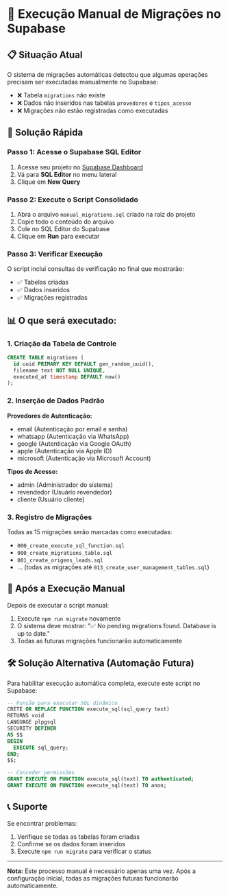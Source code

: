 # 🔧 Execução Manual de Migrações no Supabase

## 📋 Situação Atual

O sistema de migrações automáticas detectou que algumas operações precisam ser executadas manualmente no Supabase:

- ❌ Tabela `migrations` não existe
- ❌ Dados não inseridos nas tabelas `provedores` e `tipos_acesso`
- ❌ Migrações não estão registradas como executadas

## 🚀 Solução Rápida

### Passo 1: Acesse o Supabase SQL Editor

1. Acesse seu projeto no [Supabase Dashboard](https://app.supabase.com)
2. Vá para **SQL Editor** no menu lateral
3. Clique em **New Query**

### Passo 2: Execute o Script Consolidado

1. Abra o arquivo `manual_migrations.sql` criado na raiz do projeto
2. Copie todo o conteúdo do arquivo
3. Cole no SQL Editor do Supabase
4. Clique em **Run** para executar

### Passo 3: Verificar Execução

O script inclui consultas de verificação no final que mostrarão:
- ✅ Tabelas criadas
- ✅ Dados inseridos
- ✅ Migrações registradas

## 📊 O que será executado:

### 1. Criação da Tabela de Controle
```sql
CREATE TABLE migrations (
  id uuid PRIMARY KEY DEFAULT gen_random_uuid(),
  filename text NOT NULL UNIQUE,
  executed_at timestamp DEFAULT now()
);
```

### 2. Inserção de Dados Padrão

**Provedores de Autenticação:**
- email (Autenticação por email e senha)
- whatsapp (Autenticação via WhatsApp)
- google (Autenticação via Google OAuth)
- apple (Autenticação via Apple ID)
- microsoft (Autenticação via Microsoft Account)

**Tipos de Acesso:**
- admin (Administrador do sistema)
- revendedor (Usuário revendedor)
- cliente (Usuário cliente)

### 3. Registro de Migrações
Todas as 15 migrações serão marcadas como executadas:
- `000_create_execute_sql_function.sql`
- `000_create_migrations_table.sql`
- `001_create_origens_leads.sql`
- ... (todas as migrações até `013_create_user_management_tables.sql`)

## 🔄 Após a Execução Manual

Depois de executar o script manual:

1. Execute `npm run migrate` novamente
2. O sistema deve mostrar: "✅ No pending migrations found. Database is up to date."
3. Todas as futuras migrações funcionarão automaticamente

## 🛠️ Solução Alternativa (Automação Futura)

Para habilitar execução automática completa, execute este script no Supabase:

```sql
-- Função para executar SQL dinâmico
CRETE OR REPLACE FUNCTION execute_sql(sql_query text)
RETURNS void
LANGUAGE plpgsql
SECURITY DEFINER
AS $$
BEGIN
  EXECUTE sql_query;
END;
$$;

-- Conceder permissões
GRANT EXECUTE ON FUNCTION execute_sql(text) TO authenticated;
GRANT EXECUTE ON FUNCTION execute_sql(text) TO anon;
```

## 📞 Suporte

Se encontrar problemas:
1. Verifique se todas as tabelas foram criadas
2. Confirme se os dados foram inseridos
3. Execute `npm run migrate` para verificar o status

---

**Nota:** Este processo manual é necessário apenas uma vez. Após a configuração inicial, todas as migrações futuras funcionarão automaticamente.